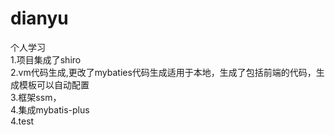 # dianyu
个人学习<br/>
1.项目集成了shiro<br/>
2.vm代码生成,更改了mybaties代码生成适用于本地，生成了包括前端的代码，生成模板可以自动配置<br/>
3.框架ssm，<br/>
4.集成mybatis-plus<br/>
4.test<br/>
